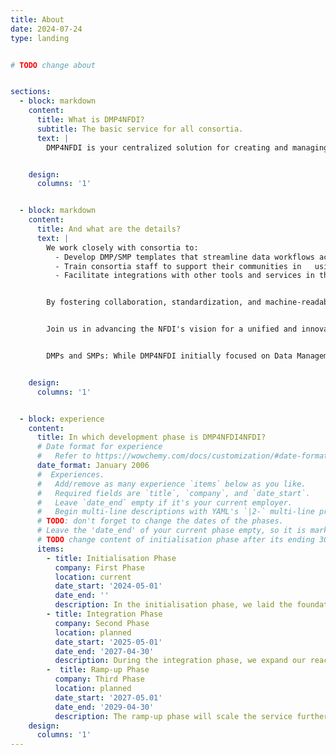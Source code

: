 ```yaml
---
title: About
date: 2024-07-24
type: landing


# TODO change about 


sections:
  - block: markdown
    content:
      title: What is DMP4NFDI?
      subtitle: The basic service for all consortia.
      text: |
        DMP4NFDI is your centralized solution for creating and managing Data   Management Plans (DMPs) and Software Management Plans (SMPs) within the NFDI. As a Basic Service, we address critical gaps in infrastructure by hosting the open-source tool RDMO, enabling consortia to create discipline-specific, standardized, and interoperable templates tailored to their needs.


    design:
      columns: '1'


  - block: markdown
    content:
      title: And what are the details?
      text: |
        We work closely with consortia to:  
          - Develop DMP/SMP templates that streamline data workflows across projects.  
          - Train consortia staff to support their communities in   using the DMP/SMP-Tool RDMO effectively.  
          - Facilitate integrations with other tools and services in the research data ecosystem of the NFDI.


        By fostering collaboration, standardization, and machine-readability, DMP4NFDI enhances communication between stakeholders and ensures that DMPs become powerful tools for research planning and data sharing. Together, we make data management seamless and impactful for all disciplines!  


        Join us in advancing the NFDI's vision for a unified and innovative research data management ecosystem!


        DMPs and SMPs: While DMP4NFDI initially focused on Data Management Plans (DMPs), we are expanding our expertise to include Software Management Plans (SMPs) during the integration phase. With the support of dedicated experts, we aim to address the growing importance of SMPs for managing software resources and workflows in research.


    design:
      columns: '1'


  - block: experience
    content:
      title: In which development phase is DMP4NFDI4NFDI?
      # Date format for experience
      #   Refer to https://wowchemy.com/docs/customization/#date-format
      date_format: January 2006
      #  Experiences.
      #   Add/remove as many experience `items` below as you like.
      #   Required fields are `title`, `company`, and `date_start`.
      #   Leave `date_end` empty if it's your current employer.
      #   Begin multi-line descriptions with YAML's `|2-` multi-line prefix.
      # TODO: don't forget to change the dates of the phases.    
      # Leave the 'date_end' of your current phase empty, so it is marked active.
      # TODO change content of initialisation phase after its ending 30.April 2025
      items:
        - title: Initialisation Phase
          company: First Phase
          location: current
          date_start: '2024-05-01'
          date_end: ''
          description: In the initialisation phase, we laid the foundation for the service by hosting RDMO and collaborating with consortia to create first discipline-specific DMP templates. We gathered feedback from early adopters to refine our offerings, we started developing the NFDI Template Framework to standardize DMP/SMP creation and enable machine actionability.
        - title: Integration Phase
          company: Second Phase
          location: planned
          date_start: '2025-05-01'
          date_end: '2027-04-30'
          description: During the integration phase, we expand our reach by supporting consortia through incubator projects, enhancing template frameworks, and integrating RDMO with other tools and services to ensure interoperability.
        -  title: Ramp-up Phase
          company: Third Phase
          location: planned
          date_start: '2027-05.01'
          date_end: '2029-04-30'
          description: The ramp-up phase will scale the service further, fostering widespread adoption of DMPs and SMPs across consortia while ensuring sustainability through community-driven training and support.
    design:
      columns: '1'
---
```

